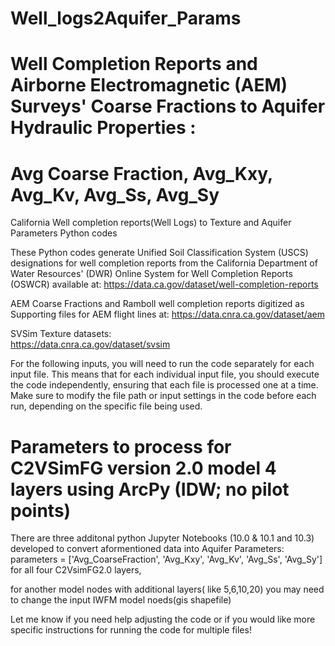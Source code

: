 # Well_logs2Aquifer_Params
# Well Completion Reports and Airborne Electromagnetic (AEM) Surveys' Coarse Fractions to Aquifer Hydraulic Properties : 
# Avg Coarse Fraction, Avg_Kxy, Avg_Kv, Avg_Ss, Avg_Sy
California Well completion reports(Well Logs) to Texture and Aquifer Parameters Python codes


These Python codes generate Unified Soil Classification System (USCS) designations for well completion reports from the California Department of Water Resources' (DWR) Online System for Well Completion Reports (OSWCR) 
available at: 
https://data.ca.gov/dataset/well-completion-reports


AEM Coarse Fractions and
Ramboll well completion reports digitized as Supporting files for AEM flight lines at: 
https://data.cnra.ca.gov/dataset/aem

SVSim Texture datasets:  
https://data.cnra.ca.gov/dataset/svsim


For the following inputs, you will need to run the code separately for each input file. This means that for each individual input file, you should execute the code independently, ensuring that each file is processed one at a time. Make sure to modify the file path or input settings in the code before each run, depending on the specific file being used.


# Parameters to process for C2VSimFG version 2.0 model 4 layers using ArcPy (IDW; no pilot points)
There are three additonal python Jupyter Notebooks (10.0 & 10.1 and 10.3) developed to convert aformentioned data into Aquifer Parameters:
parameters = ['Avg_CoarseFraction', 'Avg_Kxy', 'Avg_Kv', 'Avg_Ss', 'Avg_Sy']  for all four C2VsimFG2.0 layers, 

for another model nodes with additional layers( like 5,6,10,20) you may need to change the input IWFM model noeds(gis shapefile)

Let me know if you need help adjusting the code or if you would like more specific instructions for running the code for multiple files!

